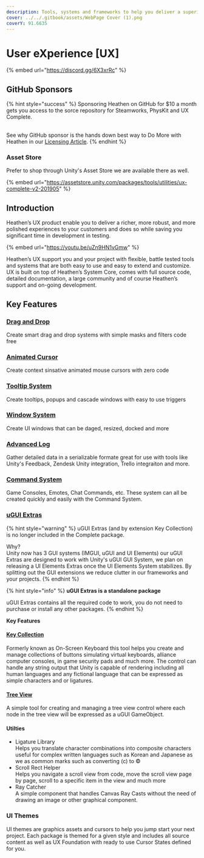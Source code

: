 ```yaml
---
description: Tools, systems and frameworks to help you deliver a superior User eXperience!
cover: ../../.gitbook/assets/WebPage Cover (1).png
coverY: 91.6635
---
```


# User eXperience \[UX]

{% embed url="https://discord.gg/6X3xrRc" %}

## GitHub Sponsors

{% hint style="success" %}
Sponsoring Heathen on GitHub for $10 a month gets you access to the sorce repository for Steamworks, PhysKit and UX Complete.

\
See why GitHub sponsor is the hands down best way to Do More with Heathen in our [Licensing Article](../../company/become-a-sponsor/licensing.md).
{% endhint %}

### Asset Store

Prefer to shop through Unity's Asset Store we are available there as well.

{% embed url="https://assetstore.unity.com/packages/tools/utilities/ux-complete-v2-201905" %}

## Introduction

Heathen’s UX product enable you to deliver a richer, more robust, and more polished experiences to your customers and does so while saving you significant time in development in testing.&#x20;

{% embed url="https://youtu.be/uZn9HN1vGmw" %}

Heathen’s UX support you and your project with flexible, battle tested tools and systems that are both easy to use and easy to extend and customize. UX is built on top of Heathen’s System Core, comes with full source code, detailed documentation, a large community and of course Heathen’s support and on-going development.

## Key Features

### [Drag and Drop](learning/core-concepts/drag-and-drop-system.md)

Create smart drag and drop systems with simple masks and filters code free

### [Animated Cursor](learning/core-concepts/cursor-tools.md)

Create context sinsative animated mouse cursors with zero code

### [Tooltip System](learning/core-concepts/tooltips.md)

Create tooltips, popups and cascade windows with easy to use triggers

### [Window System](learning/core-concepts/window-tools.md)&#x20;

Create UI windows that can be daged, resized, docked and more

### [Advanced Log](learning/core-concepts/feedback-tools.md)

Gather detailed data in a serializable formate great for use with tools like Unity's Feedback, Zendesk Unity integration, Trello integraiton and more.

### [Command System](learning/core-concepts/command-system.md)

Game Consoles, Emotes, Chat Commands, etc. These system can all be created quickly and easily with the Command System.

### [uGUI Extras](learning/ugui-extras/)

{% hint style="warning" %}
uGUI Extras (and by extension Key Collection) is no longer included in the Complete package.&#x20;

Why?\
Unity now has 3 GUI systems (IMGUI, uGUI and UI Elements) our uGUI Extras are designed to work with Unity's uGUI GUI System, we plan on releasing a UI Elements Extras once the UI Elements System stabilizes. By splitting out the GUI extensions we reduce clutter in our frameworks and your projects.
{% endhint %}

{% hint style="info" %}
**uGUI Extras is a standalone package**

uGUI Extras contains all the required code to work, you do not need to purchase or install any other packages.
{% endhint %}

**Key Features**

#### [Key Collection](learning/ugui-extras/key-collection.md)

Formerly known as On-Screen Keyboard this tool helps you create and manage collections of buttons simulating virtual keyboards, alliance computer consoles, in game security pads and much more. The control can handle any string output that Unity is capable of rendering including all human languages and any fictional language that can be expressed as simple characters and or ligatures.

#### [Tree View](learning/ugui-extras/tree-view.md)

A simple tool for creating and managing a tree view control where each node in the tree view will be expressed as a uGUI GameObject.

#### Utilties

* Ligature Library\
  Helps you translate character combinations into composite characters useful for complex written languages such as Korean and Japanese as we as common marks such as converting (c) to ©
* Scroll Rect Helper\
  Helps you navigate a scroll view from code, move the scroll view page by page, scroll to a specific item in the view and much more
* Ray Catcher\
  A simple component that handles Canvas Ray Casts without the need of drawing an image or other graphical component.

### UI Themes&#x20;

UI themes are graphics assets and cursors to help you jump start your next project. Each package is themed for a given style and includes all source content as well as UX Foundation with ready to use Cursor States defined for you.
